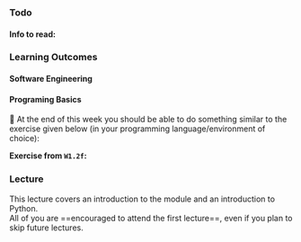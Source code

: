 ### Todo

#### Info to read:

<panel header="Admin » Where to find learning materials" no-close>
  <include src="../../admin/learningMaterials.md" />
</panel><p/>

### Learning Outcomes

#### Software Engineering

<panel type="info" header="`W1.1` **Can explain pros and cons of software engineering**" no-close>
  <include src="../../book/softwareEngineering/prosAndCons/full.md" />
</panel>

#### Programing Basics

<panel type="warning" header="`W1.2` **Can perfom small computations programmatically**" no-close>

<panel type="warning" header="`W1.2a` Can explain computer programs" no-close>
  <include src="../../programming/programs/text.md" />
</panel>
<panel type="warning" header="`W1.2b` Can set up a programming environment" no-close>
  <include src="../../programming/environment/text.md" />
</panel>
<panel type="warning" header="`W1.2c` Can work with an interactive shell" no-close>
  <include src="../../programming/shell/text.md" />
</panel>
<panel type="warning" header="`W1.2d` Can use basic operators" no-close>
  <include src="../../programming/operators/text.md" />
</panel>
<panel type="warning" header="`W1.2e` Can use basic data types" no-close>
  <include src="../../programming/types/text.md" />
</panel>
<panel type="warning" header="`W1.2f` Can use variables" no-close>
  <include src="../../programming/variables/text.md" />
</panel><p/>

:dart: At the end of this week you should be able to do something similar to the exercise given below (in your programming language/environment of choice):

<panel header="Evidence of achieving the LO" no-close>

**Exercise from `W1.2f`:**<br>
  <include src="../../programming/variables/e-circle.md" />
</panel>
  
</panel>


### Lecture

This lecture covers an introduction to the module and an introduction to Python.<br>
All of you are ==encouraged to attend the first lecture==, even if you plan to skip future lectures.
